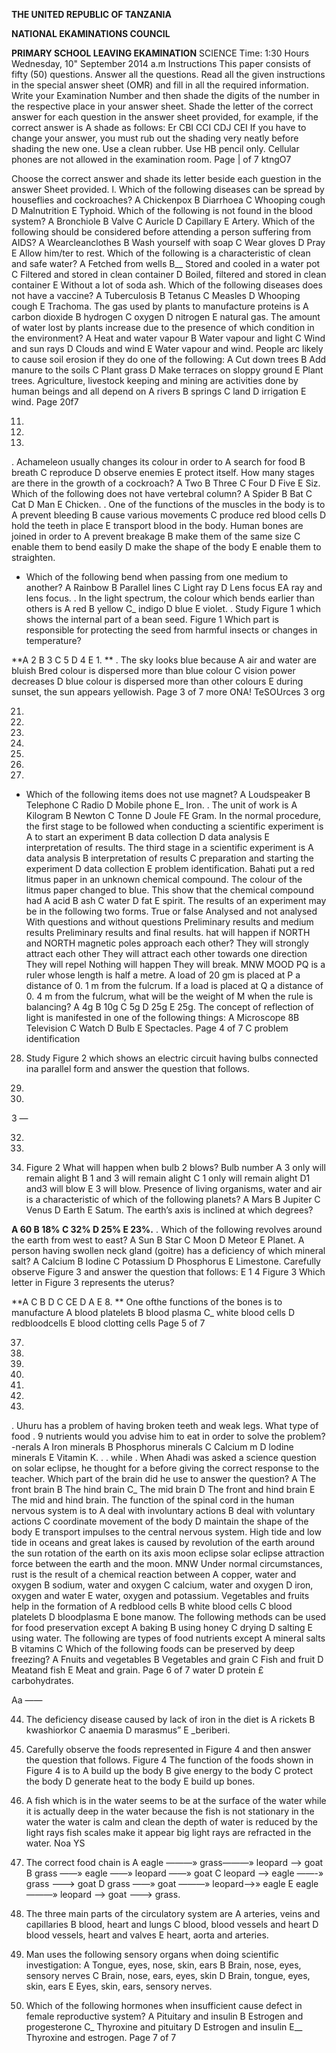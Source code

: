 **THE UNITED REPUBLIC OF TANZANIA**

**NATIONAL EKAMINATIONS COUNCIL**

**PRIMARY SCHOOL LEAVING EKAMINATION**
SCIENCE
Time: 1:30 Hours Wednesday, 10" September 2014 a.m
Instructions
This paper consists of fifty (50) questions.
Answer all the questions.
Read all the given instructions in the special answer sheet (OMR) and fill in all the required information.
Write your Examination Number and then shade the digits of the number in the respective place in your answer sheet.
Shade the letter of the correct answer for each question in the answer sheet provided, for example, if the correct answer is A shade as follows:
Er CBI CCI CDJ CEI
If you have to change your answer, you must rub out the shading very neatly before shading the new one. Use a clean rubber.
Use HB pencil only.
Cellular phones are not allowed in the examination room.
Page | of 7
ktngO7

Choose the correct answer and shade its letter beside each guestion in the answer
Sheet provided.
l.
Which of the following diseases can be spread by houseflies and cockroaches?
   A Chickenpox B Diarrhoea C Whooping cough
   D Malnutrition E Typhoid.
Which of the following is not found in the blood system?
   A Bronchiole B Valve C Auricle D Capillary E Artery.
Which of the following should be considered before attending a person suffering from AIDS?
   A Wearcleanclothes B Wash yourself with soap C Wear gloves
   D Pray E Allow him/ter to rest.
Which of the following is a characteristic of clean and safe water?
   A Fetched from wells
B__ Stored and cooled in a water pot
   C Filtered and stored in clean container
   D Boiled, filtered and stored in clean container
   E Without a lot of soda ash.
Which of the following diseases does not have a vaccine?
   A Tuberculosis B Tetanus C Measles
   D Whooping cough E Trachoma.
The gas used by plants to manufacture proteins is
   A carbon dioxide B hydrogen C oxygen
   D nitrogen E natural gas.
The amount of water lost by plants increase due to the presence of which condition in the environment?
   A Heat and water vapour B Water vapour and light
   C Wind and sun rays D Clouds and wind
   E Water vapour and wind.
People arc likely to cause soil erosion if they do one of the following:
   A Cut down trees B Add manure to the soils
   C Plant grass D Make terraces on sloppy ground
   E Plant trees.
Agriculture, livestock keeping and mining are activities done by human beings and all depend on
   A rivers B springs C land
   D irrigation E wind.
Page 20f7

11.

12.

14. 
. Achameleon usually changes its colour in order to
   A search for food B breath C reproduce
   D observe enemies E protect itself.
How many stages are there in the growth of a cockroach?
   A Two B Three C Four D Five E Siz.
Which of the following does not have vertebral column?
   A Spider B Bat C Cat D Man E Chicken.
. One of the functions of the muscles in the body is to
   A prevent bleeding B cause various movements
   C produce red blood cells D hold the teeth in place
   E transport blood in the body.
Human bones are joined in order to
   A prevent breakage B make them of the same size
   C enable them to bend easily D make the shape of the body
   E enable them to straighten.
- Which of the following bend when passing from one medium to another?
   A Rainbow B Parallel lines C Light ray
   D Lens focus EA ray and lens focus.
. In the light spectrum, the colour which bends earlier than others is
   A red B yellow C_ indigo D blue E violet.
. Study Figure 1 which shows the internal part of a bean seed.
Figure 1
Which part is responsible for protecting the seed from harmful insects or changes in temperature?

**A 2 B 3 C 5 D 4 E 1. **
. The sky looks blue because
   A air and water are bluish
Bred colour is dispersed more than blue colour
   C vision power decreases
   D blue colour is dispersed more than other colours
   E during sunset, the sun appears yellowish.
Page 3 of 7
more ONA! TeSOUrces 3 org

21.

22.

23.

24.

25.

26.

27. 
- Which of the following items does not use magnet?
   A Loudspeaker B Telephone C Radio
   D Mobile phone E_ Iron.
. The unit of work is
   A Kilogram B Newton C Tonne D Joule FE Gram.
In the normal procedure, the first stage to be followed when conducting a scientific experiment is
   A to start an experiment B data collection
   D data analysis E interpretation of results.
The third stage in a scientific experiment is
   A data analysis B interpretation of results
   C preparation and starting the experiment D data collection
   E problem identification.
Bahati put a red litmus paper in an unknown chemical compound. The colour of the litmus paper changed to blue. This show that the chemical compound had
   A acid B ash C water D fat E spirit.
The results of an experiment may be in the following two forms.
True or false
Analysed and not analysed
With questions and without questions
Preliminary results and medium results
Preliminary results and final results.
hat will happen if NORTH and NORTH magnetic poles approach each other?
They will strongly attract each other
They will attract each other towards one direction
They will repel
Nothing will happen
They will break.
MNW MOOD
PQ is a ruler whose length is half a metre. A load of 20 gm is placed at P a distance of 0. 1 m from the fulcrum. If a load is placed at Q a distance of 0. 4 m from the fulcrum, what will be the weight of M when the rule is balancing?
   A 4g B 10g C 5g D 25g E 25g.
The concept of reflection of light is manifested in one of the following things:
   A Microscope 8B Television C Watch D Bulb E Spectacles.
Page 4 of 7
   C problem identification

28. Study Figure 2 which shows an electric circuit having bulbs connected ina parallel form and answer the question that follows.

29.

30. 
3
—

32.

33.

34. Figure 2
What will happen when bulb 2 blows? Bulb number
   A 3 only will remain alight B 1 and 3 will remain alight
   C 1 only will remain alight D1 and3 will blow
   E 3 will blow.
Presence of living organisms, water and air is a characteristic of which of the following planets?
   A Mars B Jupiter C Venus D Earth E Satum.
The earth’s axis is inclined at which degrees?

**A 60 B 18% C 32% D 25% E 23%.**
. Which of the following revolves around the earth from west to east?
   A Sun B Star C Moon D Meteor E Planet.
   A person having swollen neck gland (goitre) has a deficiency of which mineral salt?
   A Calcium B Iodine C Potassium D Phosphorus E Limestone.
Carefully observe Figure 3 and answer the question that follows:
   E 1
4
Figure 3
Which letter in Figure 3 represents the uterus?

**A C B D C CE D A E 8. **
One ofthe functions of the bones is to manufacture
   A blood platelets B blood plasma C_ white blood cells
   D redbloodcells E blood clotting cells
Page 5 of 7

37.

38.

39.

40.

41.

42.

43. 
. Uhuru has a problem of having broken teeth and weak legs. What type of food
. 9
nutrients would you advise him to eat in order to solve the problem? -nerals
   A Iron minerals B Phosphorus minerals C Calcium m
   D lodine minerals E Vitamin K.
. . while
. When Ahadi was asked a science question on solar eclipse, he thought for a before giving the correct response to the teacher. Which part of the brain did he use to answer the question?
   A The front brain B The hind brain
C_ The mid brain D The front and hind brain
   E The mid and hind brain.
The function of the spinal cord in the human nervous system is to
   A deal with involuntary actions
   B deal with voluntary actions
   C coordinate movement of the body
   D maintain the shape of the body
   E transport impulses to the central nervous system.
High tide and low tide in oceans and great lakes is caused by revolution of the earth around the sun rotation of the earth on its axis moon eclipse solar eclipse attraction force between the earth and the moon.
MNW
Under normal circumstances, rust is the result of a chemical reaction between
   A copper, water and oxygen B sodium, water and oxygen
   C calcium, water and oxygen D iron, oxygen and water
   E water, oxygen and potassium.
Vegetables and fruits help in the formation of
   A redblood cells B white blood cells C blood platelets
   D bloodplasma E bone manow.
The following methods can be used for food preservation except
   A baking B using honey C drying
   D salting E using water.
The following are types of food nutrients except
   A mineral salts B vitamins C
Which of the following foods can be preserved by deep freezing?
   A Fnuits and vegetables B Vegetables and grain
   C Fish and fruit D Meatand fish
   E Meat and grain.
Page 6 of 7
water D protein £ carbohydrates.

Aa ——

44. The deficiency disease caused by lack of iron in the diet is
   A rickets B kwashiorkor C anaemia D marasmus” E _beriberi.

45. Carefully observe the foods represented in Figure 4 and then answer the question that follows.
Figure 4
The function of the foods shown in Figure 4 is to
   A build up the body B give energy to the body
   C protect the body D generate heat to the body
   E build up bones.

46. A fish which is in the water seems to be at the surface of the water while it is actually deep in the water because the fish is not stationary in the water the water is calm and clean the depth of water is reduced by the light rays fish scales make it appear big light rays are refracted in the water.
Noa YS

47. The correct food chain is
   A eagle ———» grass———» leopard —> goat
   B grass ——» eagle ——» leopard ——» goat
   C leopard —> eagle ——-» grass ———> goat
   D grass ——» goat ———» leopard——>» eagle
   E eagle ———» leopard —> goat ———> grass.

48. The three main parts of the circulatory system are
   A arteries, veins and capillaries B blood, heart and lungs
   C blood, blood vessels and heart D blood vessels, heart and valves
   E heart, aorta and arteries.

49. Man uses the following sensory organs when doing scientific investigation:
   A Tongue, eyes, nose, skin, ears B Brain, nose, eyes, sensory nerves
   C Brain, nose, ears, eyes, skin D Brain, tongue, eyes, skin, ears
   E Eyes, skin, ears, sensory nerves.

50. Which of the following hormones when insufficient cause defect in female reproductive system?
   A Pituitary and insulin B Estrogen and progesterone
C_ Thyroxine and pituitary D Estrogen and insulin
E__ Thyroxine and estrogen.
Page 7 of 7